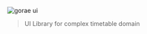![gorae ui](https://github.com/user-attachments/assets/9db9eb44-376a-4f06-b822-8bd1f1ebc5c6)

> UI Library for complex timetable domain
